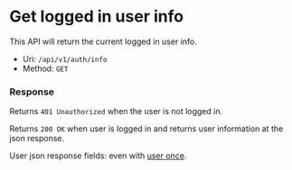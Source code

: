 # Get logged in user info
This API will return the current logged in user info.

- Uri: `/api/v1/auth/info`
- Method: `GET`

### Response
Returns `401 Unauthorized` when the user is not logged in.

Returns `200 OK` when user is logged in and returns user information at the json response.

User json response fields: even with [user once](../users/once.md).
